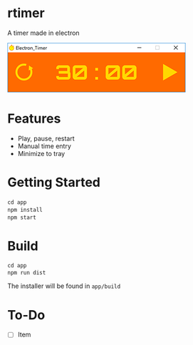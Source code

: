 # rtimer

A timer made in electron

![Screenshot](./screenshots/sc_1.png)

# Features

- Play, pause, restart
- Manual time entry
- Minimize to tray

# Getting Started

```javascript
cd app
npm install
npm start
```

# Build
```
cd app
npm run dist
```
The installer will be found in `app/build`

# To-Do

- [ ] Item
